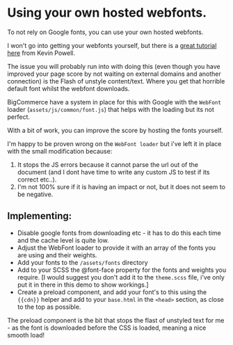 # Using your own hosted webfonts.

To not rely on Google fonts, you can use your own hosted webfonts.

I won't go into getting your webfonts yourself, but there is a [great tutorial here](https://www.youtube.com/watch?v=zK-yy6C2Nck) from Kevin Powell.

The issue you will probably run into with doing this (even though you have improved your page score by not waiting on external domains and another connection) is the Flash of unstyle content/text. Where you get that horrible default font whilst the webfont downloads.

BigCommerce have a system in place for this with Google with the `WebFont` loader (`assets/js/common/font.js`) that helps with the loading but its not perfect.

With a bit of work, you can improve the score by hosting the fonts yourself.


I'm happy to be proven wrong on the `WebFont loader` but i've left it in place with the small modification because:

1. It stops the JS errors because it cannot parse the url out of the document (and I dont have time to write any custom JS to test if its correct etc..).
2. I'm not 100% sure if it is having an impact or not, but it does not seem to be negative.

## Implementing:

- Disable google fonts from downloading etc - it has to do this each time and the cache level is quite low.
- Adjust the WebFont loader to provide it with an array of the fonts you are using and their weights.
- Add your fonts to the `/assets/fonts` directory
- Add to your SCSS the @font-face property for the fonts and weights you require. [I would suggest you don't add it to the `theme.scss` file, i've only put it in there in this demo to show workings.]
- Create a preload component, and add your font's to this using the `{{cdn}}` helper and add to your `base.html` in the `<head>` section, as close to the top as possible.


The preload component is the bit that stops the flast of unstyled text for me - as the font is downloaded before the CSS is loaded, meaning a nice smooth load!






